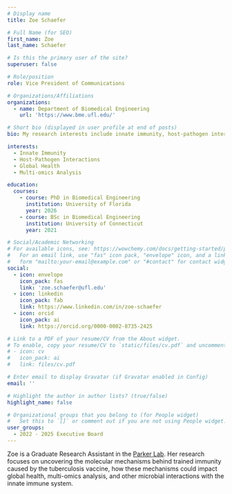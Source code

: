 ```yaml
---
# Display name
title: Zoe Schaefer

# Full Name (for SEO)
first_name: Zoe
last_name: Schaefer

# Is this the primary user of the site?
superuser: false

# Role/position
role: Vice President of Communications

# Organizations/Affiliations
organizations:
  - name: Department of Biomedical Engineering
    url: 'https://www.bme.ufl.edu/'

# Short bio (displayed in user profile at end of posts)
bio: My research interests include innate immunity, host-pathogen interactions, global health, and multi-omics analysis.

interests:
  - Innate Immunity
  - Host-Pathogen Interactions
  - Global Health
  - Multi-omics Analysis

education:
  courses:
    - course: PhD in Biomedical Engineering
      institution: University of Florida
      year: 2026
    - course: BSc in Biomedical Engineering
      institution: University of Connecticut
      year: 2021

# Social/Academic Networking
# For available icons, see: https://wowchemy.com/docs/getting-started/page-builder/#icons
#   For an email link, use "fas" icon pack, "envelope" icon, and a link in the
#   form "mailto:your-email@example.com" or "#contact" for contact widget.
social:
  - icon: envelope
    icon_pack: fas
    link: 'zoe.schaefer@ufl.edu'
  - icon: linkedin
    icon_pack: fab
    link: https://www.linkedin.com/in/zoe-schaefer
  - icon: orcid
    icon_pack: ai
    link: https://orcid.org/0000-0002-8735-2425

# Link to a PDF of your resume/CV from the About widget.
# To enable, copy your resume/CV to `static/files/cv.pdf` and uncomment the lines below.
# - icon: cv
#   icon_pack: ai
#   link: files/cv.pdf

# Enter email to display Gravatar (if Gravatar enabled in Config)
email: ''

# Highlight the author in author lists? (true/false)
highlight_name: false

# Organizational groups that you belong to (for People widget)
#   Set this to `[]` or comment out if you are not using People widget.
user_groups:
  - 2022 - 2025 Executive Board
---
```


Zoe is a Graduate Research Assistant in the [Parker Lab](https://www.parkerhivlab.org/). Her research focuses on uncovering the molecular mechanisms behind trained immunity caused by the tuberculosis vaccine, how these mechanisms could impact global health, multi-omics analysis, and other microbial interactions with the innate immune system.
